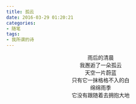 ```yaml
---
title: 孤云
date: 2016-03-29 01:20:21
categories:
- 随笔
tags:
- 我所谓的诗
---
```

<center>雨后的清晨</center>
<center>我邂逅了一朵孤云</center>
<center>天空一片蔚蓝</center>
<center>只有它一抹格格不入的白</center>
<center>绵绵雨季</center>
<center>它没有跟随着去拥抱大地</center>
